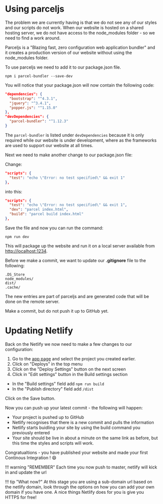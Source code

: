 # Using parceljs

The problem we are currently having is that we do not see any of our styles and our scripts do not work. When our website is hosted on a shared hosting server, we do not have access to the node_modules folder - so we need to find a work around.

Parceljs is a "Blazing fast, zero configuration web application bundler" and it creates a production version of our website without using the node_modules folder. 

To use parceljs we need to add it to our package.json file.

```
npm i parcel-bundler --save-dev
```

You will notice that your package.json will now contain the following code:

``` json
"dependencies": {
  "bootstrap": "^4.3.1",
  "jquery": "^3.4.1",
  "popper.js": "^1.15.0"
},
"devDependencies": {
  "parcel-bundler": "^1.12.3"
}
```

The `parcel-bundler` is listed under `devDependencies` because it is only required while our website is under development, where as the frameworks are used to support our website at all times.

Next we need to make another change to our package.json file:

Change:

``` json
"scripts": {
  "test": "echo \"Error: no test specified\" && exit 1"
},
```

into this:

``` json
"scripts": {
  "test": "echo \"Error: no test specified\" && exit 1",
  "dev": "parcel index.html",
  "build": "parcel build index.html"
},
```

Save the file and now you can run the command:

```
npm run dev
```

This will package up the website and run it on a local server available from [http://localhost:1234](http://localhost:1234).

Before we make a commit, we want to update our **.gitignore** file to the following:

```
.DS_Store
node_modules/
dist/
.cache/
```

The new entries are part of parceljs and are generated code that will be done on the remote server.

Make a commit, but do not push it up to GitHub yet. 

# Updating Netlify 

Back on the Netlify we now need to make a few changes to our configuration:

1. Go to the [app page](https://app.netlify.com/) and select the project you created earlier.
2. Click on "Deploys" in the top menu
2. Click on the "Deploy Settings" button on the next screen
3. Click in "Edit settings" button in the Build settings section

* In the "Build settings" field add `npm run build`
* In the "Publish directory" field add `/dist`

Click on the Save button.

Now you can push up your latest commit - the following will happen:

* Your project is pushed up to GitHub
* Netlify recognises that there is a new commit and pulls the information
* Netlify starts buidling your site by using the build command you previously entered
* Your site should be live in about a minute on the same link as before, but this time the styles and scripts will work.

Congratualtions - you have published your website and made your first Continous Integration ! :smile:

!!! warning "REMEMBER"
    Each time you now push to master, netlify will kick in and update the url

!!! tip "What now?"
    At this stage you are using a sub-domain url based on the netlify domain, look through the options on how you can add your own domain if you have one. A nice things Netlify does for you is give you HTTPS for free!

    